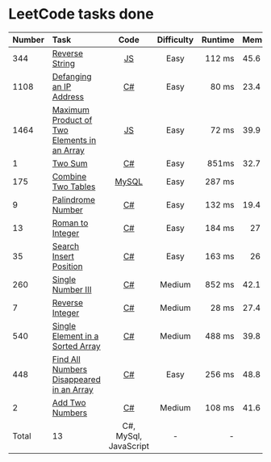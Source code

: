 # LeetCode tasks done
Number | Task | Code | Difficulty | Runtime | Memory
:---   | :--- | :---:| :--:       | ---:    | ---:
344| [Reverse String](https://leetcode.com/problems/reverse-string/) | [JS](https://github.com/s2d1ent/leetcode-tasks-done/tree/main/code/Reverse_String.js) | Easy | 112 ms | 45.6 MB
1108| [Defanging an IP Address](https://leetcode.com/problems/defanging-an-ip-address/) | [C#](\main\code\Defanging_an_IP_Address.cs) | Easy | 80 ms | 23.4 MB
1464| [Maximum Product of Two Elements in an Array](https://leetcode.com/problems/maximum-product-of-two-elements-in-an-array/) | [JS](\main\code\Maximum_Product_of_Two_Elements_in_an_Array.js) | Easy | 72 ms | 39.9 MB
1| [Two Sum](https://leetcode.com/problems/two-sum/) | [C#](\main\code\two_sum.cs) | Easy | 851ms | 32.7 MB
175| [Combine Two Tables](https://leetcode.com/problems/combine-two-tables/) |  [MySQL](\main\code\combine_two_tables.sql)| Easy | 287 ms | 0 B
9| [Palindrome Number](https://leetcode.com/problems/palindrome-number/) | [C#](\main\code\palindrome_number.cs) | Easy | 132 ms | 19.4 MB
13| [Roman to Integer](https://leetcode.com/problems/roman-to-integer/) | [C#](\main\code\roman_to_integer.cs) | Easy | 184 ms | 27 MB
35| [Search Insert Position](https://leetcode.com/problems/search-insert-position/) | [C#](\main\code\search_insert_position.cs) | Easy | 163 ms | 26 MB
260| [Single Number III](https://leetcode.com/problems/single-number-iii/) | [C#](\main\code\Single_Number_III.cs) | Medium | 852 ms | 42.1 MB
7| [Reverse Integer](https://leetcode.com/problems/reverse-integer/) | [C#](\main\code\Reverse_Integer.cs) | Medium | 28 ms | 27.4 MB
540| [Single Element in a Sorted Array](https://leetcode.com/problems/single-element-in-a-sorted-array/) | [C#](\main\code\Single_Element_in_a_Sorted_Array.cs) | Medium | 488 ms | 39.8 MB
448| [Find All Numbers Disappeared in an Array](https://leetcode.com/problems/find-all-numbers-disappeared-in-an-array/) | [C#](\main\code\Single_Element_in_a_Sorted_Array.cs) | Easy | 256 ms | 48.8 MB
2| [Add Two Numbers](https://leetcode.com/problems/add-two-numbers/) | [C#](\main\code\Add_Two_Numbers.cs) | Medium | 108 ms | 41.6 MB
Total| 13 | C#, MySql, JavaScript | - | - | -
